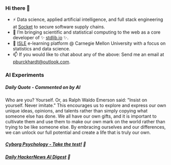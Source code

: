 ### Hi there 👋

-   ⚡ Data science, applied artificial intelligence, and full stack engineering at [Socket](https://socket.dev) to secure software supply chains.
-   🔭 I’m bringing scientific and statistical computing to the web as a core developer of ✨ [stdlib.io](https://stdlib.io) ✨.
-   📖 [ISLE](https://stat.cmu.edu/isle) e-learning platform @ Carnegie Mellon University with a focus on statistics and data science.
-   📫 If you would like to chat about any of the above: Send me an email at [pburckhardt@outlook.com](mailto:pburckhardt@outlook.com).

### AI Experiments

##### Daily Quote - Commented on by AI

<!-- <quote> -->

Who are you? Yourself. Or, as Ralph Waldo Emerson said: "Insist on yourself. Never imitate." This encourages us to explore and express our own unique ideas, opinions, and talents rather than simply copying what someone else has done. We all have our own gifts, and it is important to cultivate them and use them to make our own mark on the world rather than trying to be like someone else. By embracing ourselves and our differences, we can unlock our full potential and create a life that is truly our own.

<!-- </quote> -->

##### [Cyborg Psychology - Take the test!](http://cyborg-psychology.com/) 🚀 
##### [Daily HackerNews AI Digest](https://ai-digest.vercel.app/) :brain:
